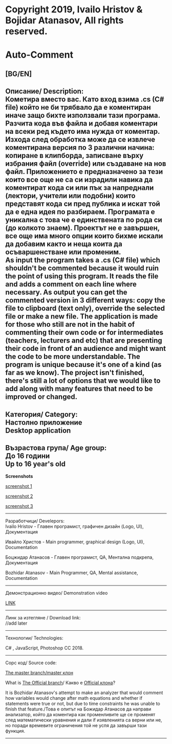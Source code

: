 # Copyright 2019, Ivailo Hristov & Bojidar Atanasov, All rights reserved.
# Auto-Comment
[BG/EN]  
---------------------------------------------------------------------------------------------------------  
Описание/ Description:  
Кометира вместо вас. Като вход взима .cs (C# file) който не би трябвало да е коментиран иначе защо бихте използвали тази програма. Разчита кода във файла и добавя коментари на всеки ред където има нужда от коментар. Изхода след обработка може да се извлече коментирана версия по 3 различни начина: копиране в клипборда, записване върху избрания файл (override) или създаване на нов файл. Приложението е предназначено за тези които все още не са си израдили навика да коментират кода си или пък за напреднали (лектори,  учители или подобни) които представят кода си пред публика и искат той да е една идея по разбираем. Програмата е уникална с това че е единствената по рода си (до колкото знаем). Проектът не е завършен, все още има много опции които бихме искали да добавим както и неща коита да осъваршенстване или променим.  
As input the program takes a .cs (C# file) which shouldn't be commented because it would ruin the point of using this program. It reads the file and adds a comment on each line where necessary. As output you can get the commented version in 3 different ways: copy the file to clipboard (text only), override the selected file or make a new file. The application is made for those who still are not in the habit of commenting their own code or for intermediates (teachers, lecturers and etc) that are presenting their code in front of an audience and might want the code to be more understandable. The program is unique because it's one of a kind (as far as we know). The project isn't finished, there's still a lot of options that we would like to add along with many features that need to be improved or changed.  
---------------------------------------------------------------------------------------------------------  
Категория/ Category:  
Настолно приложение  
Desktop application  
---------------------------------------------------------------------------------------------------------  
Възрастова група/ Age group:  
До 16 години  
Up to 16 year's old  
---------------------------------------------------------------------------------------------------------  
**Screenshots**

[screenshot 1](https://i.imgur.com/6jTGtPR.png)

[screenshot 2](https://i.imgur.com/84xiAJI.png)

[screenshot 3](https://i.imgur.com/WxVjNMS.png)

---------------------------------------------------------------------------------------------------------  
Разработчици/ Develepors:  
Ivailo Hristov - Главен програмист, графичен дизайн (Logo, UI), Документация

Ивайло Христов - Main programmer, graphical design (Logo, UI), Documentation
               
Боцжидар Атанасов - Главен програмист, QA, Ментална подкрепа, Документация 

Bozhidar Atanasov - Main Programmer, QA, Mental assistance, Documentation
                 
---------------------------------------------------------------------------------------------------------
Демонстрационно видео/ Demonstration video

[LINK](https://youtu.be/SQgGPgu0c1A)

---------------------------------------------------------------------------------------------------------  
Линк за изтегляне / Download link:  
//add later

---------------------------------------------------------------------------------------------------------  
Технологии/ Technologies:

C# , JavaScript, Photoshop CC 2018.

---------------------------------------------------------------------------------------------------------  
Сорс код/ Source code: 

[The master branch/master клон](https://github.com/kuftexd/auto-comment/tree/master)

What is [The Official branch](https://github.com/kuftexd/auto-comment/tree/Official)/ Какво е [Official клона](https://github.com/kuftexd/auto-comment/tree/Official)?

It is Bozhidar Atanasov's attempt to make an analyzer that would comment how variables would change after math equations and whether if statements were true or not, but due to time constraints he was unable to finish that feature./Това е опитът на Божидар Атанасов да направи анализатор, който да коментира как променливите ще се променят след математически уравнения и дали if изявленията са верни или не, но поради времевите ограничения той не успя да завърши тази функция.

---------------------------------------------------------------------------------------------------------  
